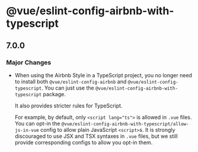 # @vue/eslint-config-airbnb-with-typescript

## 7.0.0

### Major Changes

- When using the Airbnb Style in a TypeScript project, you no longer need to install both `@vue/eslint-config-airbnb` and `@vue/eslint-config-typescript`.
  You can just use the `@vue/eslint-config-airbnb-with-typescript` package.

  It also provides stricter rules for TypeScript.

  For example, by default, only `<script lang="ts">` is allowed in `.vue` files.
  You can opt-in the `@vue/eslint-config-airbnb-with-typescript/allow-js-in-vue` config to allow plain JavaScript `<script>`s.
  It is strongly discouraged to use JSX and TSX syntaxes in `.vue` files, but we still provide corresponding configs to allow you opt-in them.

